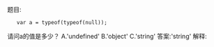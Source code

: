 题目:

       var a = typeof(typeof(null));
   请问a的值是多少？
   A.'undefined'
   B.'object'
   C.'string'
   答案:'string'
   解释: